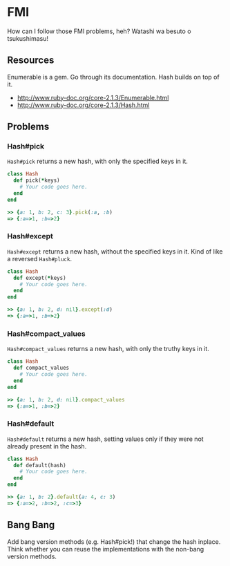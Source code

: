 # FMI

How can I follow those FMI problems, heh? Watashi wa besuto o tsukushimasu!

## Resources

Enumerable is a gem. Go through its documentation. Hash builds on top of it.

* http://www.ruby-doc.org/core-2.1.3/Enumerable.html
* http://www.ruby-doc.org/core-2.1.3/Hash.html

## Problems

### Hash#pick

`Hash#pick` returns a new hash, with only the specified keys in it.

```ruby
class Hash
  def pick(*keys)
    # Your code goes here.
  end
end

>> {a: 1, b: 2, c: 3}.pick(:a, :b)
=> {:a=>1, :b=>2}
```

### Hash#except

`Hash#except` returns a new hash, without the specified keys in it. Kind of like
a reversed `Hash#pluck`.

```ruby
class Hash
  def except(*keys)
    # Your code goes here.
  end
end

>> {a: 1, b: 2, d: nil}.except(:d)
=> {:a=>1, :b=>2}
```

### Hash#compact_values

`Hash#compact_values` returns a new hash, with only the truthy keys in it.

```ruby
class Hash
  def compact_values
    # Your code goes here.
  end
end

>> {a: 1, b: 2, d: nil}.compact_values
=> {:a=>1, :b=>2}
```

### Hash#default

`Hash#default` returns a new hash, setting values only if they were not already
present in the hash.

```ruby
class Hash
  def default(hash)
    # Your code goes here.
  end
end

>> {a: 1, b: 2}.default(a: 4, c: 3)
=> {:a=>2, :b=>2, :c=>3}
```

## Bang Bang

Add bang version methods (e.g. Hash#pick!) that change the hash inplace. Think
whether you can reuse the implementations with the non-bang version methods.

[@skanev]: http://github.com/skanev
[@mitio]: http://github.com/mitio
